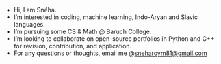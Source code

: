 -  Hi, I am Snéha. 
-  I’m interested in coding, machine learning, Indo-Aryan and Slavic languages. 
-  I’m pursuing some CS & Math @ Baruch College. 
-  I’m looking to collaborate on open-source portfolios in Python and C++ for revision, contribution, and application. 
-  For any questions or thoughts, email me @sneharoym81@gmail.com

